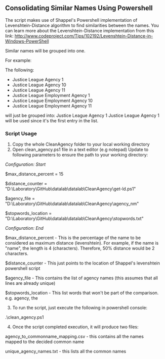 ## Consolidating Similar Names Using Powershell
The script makes use of Shappel's Powershell implementation of Levenshtein-Distance algorithm to find similarities between the names.
You can learn more about the Levenshtein-Distance implementation from this link:
http://www.codeproject.com/Tips/102192/Levenshtein-Distance-in-Windows-PowerShell

Similar names will be grouped into one.

For example:

The following:
* Justice League Agency 1
* Justice League Agency 10
* Justice League Agency 11
* Justice League Employment Agency 1
* Justice League Employment Agency 10
* Justice League Employment Agency 11

will just be grouped into: Justice League Agency 1
Justice League Agency 1 will be used since it's the first entry in the list.

### Script Usage
1. Copy the whole  CleanAgency folder to your local working directory
2. Open clean_agency.ps1 file in a text editor (e.g notepad)
Update to following parameters to ensure the path to your working directory:

*Configuration: Start*

$max_distance_percent = 15

$distance_counter = "D:\Laboratory\GitHub\datalab\datalab\CleanAgency\get-ld.ps1"

$agency_file = "D:\Laboratory\GitHub\datalab\datalab\CleanAgency\agency_nm"

$stopwords_location = "D:\Laboratory\GitHub\datalab\datalab\CleanAgency\stopwords.txt"

*Configuration: End*

$max_distance_percent - This is the percentage of the name to be considered as maximum distance (levenshtein). For example, if the name is "name", the length is 4 (characters). Therefore, 50% distance would be 2 characters. 

$distance_counter - This just points to the location of Shappel's levenshtein powershell script

$agency_file - This contains the list of agency names (this assumes that all lines are already unique)

$stopwords_location - This list words that won't be part of the comparison. e.g. agency, the

3. To run the script, just execute the following in powershell console:

.\clean_agency.ps1

4. Once the script completed execution, it will produce two files:

agency_to_commonname_mapping.csv - this contains all the names mapped to the decided common name

unique_agency_names.txt - this lists all the common names





